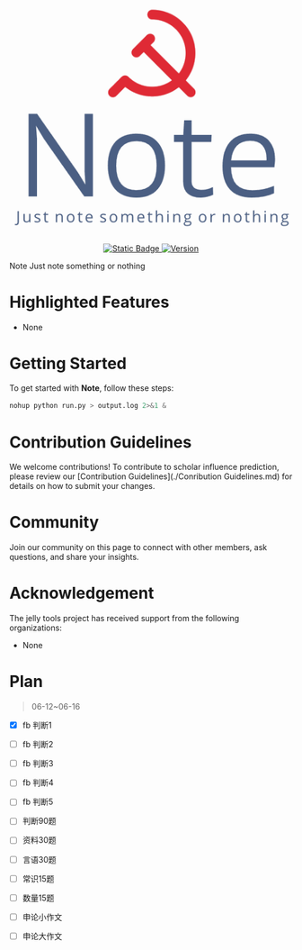 <h1 align="center">
	<img src="README.assets/Note-logo.png">
</h1>
<p align="center">
    <a href="http://192.168.66.226:8090">
        <img alt="Static Badge" src="https://img.shields.io/badge/Author-jjellya-df2a35">
    </a>
    <a href="https://github.com/jjellya/Note">
        <img src="https://img.shields.io/badge/version-0.24.48-4b5f83" alt="Version">
    </a>                                                                                       
</p>




Note Just note something or nothing



# Highlighted Features

- None

# Getting Started

To get started with **Note**, follow these steps:

```python
nohup python run.py > output.log 2>&1 &
```


# Contribution Guidelines

We welcome contributions! To contribute to scholar influence prediction, please review our [Contribution Guidelines](./Conribution Guidelines.md) for details on how to submit your changes.

# Community

Join our community on this page to connect with other members, ask questions, and share your insights.

# Acknowledgement

The jelly tools project has received support from the following organizations:

* None







# Plan

> 06-12~06-16

- [x] fb 判断1
- [ ] fb 判断2
- [ ] fb 判断3
- [ ] fb 判断4
- [ ] fb 判断5
- [ ] 判断90题
- [ ] 资料30题
- [ ] 言语30题
- [ ] 常识15题
- [ ] 数量15题
- [ ] 申论小作文
- [ ] 申论大作文

